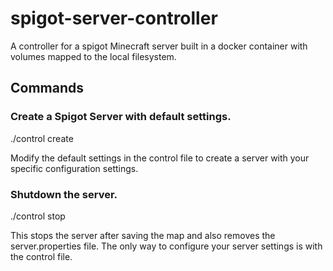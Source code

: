 # spigot-server-controller
A controller for a spigot Minecraft server built in a docker container with volumes mapped to the local filesystem.

## Commands

### Create a Spigot Server with default settings.

./control create

Modify the default settings in the control file to create a server with your specific configuration settings.

### Shutdown the server.

./control stop

This stops the server after saving the map and also removes the server.properties file. The only way to configure your server settings is with the control file.
